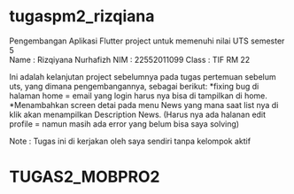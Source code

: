 # tugaspm2_rizqiana

Pengembangan Aplikasi Flutter project 
untuk memenuhi nilai UTS semester 5  
Name : Rizqiyana Nurhafizh
NIM : 22552011099
Class : TIF RM 22

Ini adalah kelanjutan project sebelumnya pada tugas pertemuan sebelum uts,
yang dimana pengembangannya, sebagai berikut: 
*fixing bug di halaman home = email yang login harus nya bisa di tampilkan di home.
*Menambahkan screen detai pada menu News yang mana saat list nya di klik akan menampilkan Description News.
(Harus nya ada halanan edit profile = namun masih ada error yang belum bisa saya solving)

Note :
Tugas ini di kerjakan oleh saya sendiri tanpa kelompok aktif


# TUGAS2_MOBPRO2
